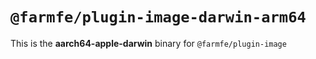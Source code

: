 # `@farmfe/plugin-image-darwin-arm64`

This is the **aarch64-apple-darwin** binary for `@farmfe/plugin-image`
